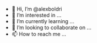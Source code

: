 - 👋 Hi, I’m @alexboldri
- 👀 I’m interested in ...
- 🌱 I’m currently learning ...
- 💞️ I’m looking to collaborate on ...
- 📫 How to reach me ...

<!---
alexboldri/alexboldri is a ✨ special ✨ repository because its `README.md` (this file) appears on your GitHub profile.
You can click the Preview link to take a look at your changes.
--->
